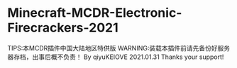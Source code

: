 # Minecraft-MCDR-Electronic-Firecrackers-2021
TIPS:本MCDR插件中国大陆地区特供版
WARNING:装载本插件前请先备份好服务器存档，出事后概不负责！
By qiyuKEIOVE 2021.01.31 Thanks your support!
